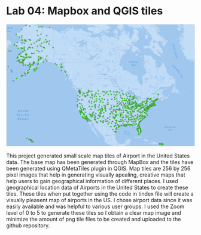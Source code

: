 # Lab 04: Mapbox and QGIS tiles

![](mapimage/tilemapimage.png)

This project generated small scale map tiles of Airport in the United States data. The base map has been generated through MapBox and the tiles have been generated using QMetaTiles plugin in QGIS.
Map tiles are 256 by 256 pixel images that help in generating visually apealing, creative maps that help users to gain geographical information of different places.
I used geographical location data of Airports in the United States to create these tiles. These tiles when put together using the code in tindex file will create a visually pleasent map of airports in the US.
I chose airport data since it was easily available and was helpful to various user groups.
I used the Zoom level of 0 to 5 to generate these tiles so I obtain a clear map image and minimize the amount of png tile files to be created and uploaded to the github repository.
